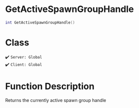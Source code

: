 # GetActiveSpawnGroupHandle
```lua
int GetActiveSpawnGroupHandle()
```
# Class
✔️ `Server: Global`  
✔️ `Client: Global`  

# Function Description
Returns the currently active spawn group handle
